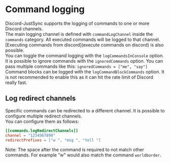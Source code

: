 # Command logging

Discord-JustSync supports the logging of commands to one or more Discord channels.  \
The main logging channel is defined with `commandLogChannel` inside the `commands` category. All executed commands will be logged to that channel. \
[Executing commands from discord](execute commands on discord) is also possible.\
You can toggle the command logging with the `logCommandsInConsole` option. \
It is possible to ignore commands with the `ignoredCommands` option. You can pass multiple commands like this: `ignoredCommands = ["me", "say"]` \
Command blocks can be logged with the `logCommandBlockCommands` option. It is not recommended to enable this as it can hit the rate limit of Discord really fast.


## Log redirect channels
Specific commands can be redirected to a different channel. It is possible to configure multiple redirect channels. \
You can configure them as follows:
```toml
[[commands.logRedirectChannels]]
channel = "1234567890"
redirectPrefixes = ["w ", "msg ", "tell "]
```
Note: The space after the command is required to not match other commands. For example "w" would also match the command `worldborder`.

